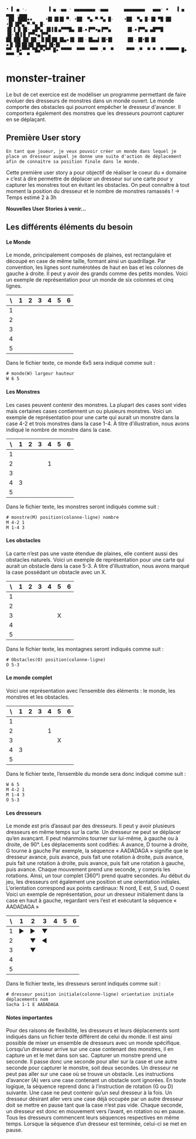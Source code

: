     • ▌ ▄ ·.        ▐ ▄ .▄▄ · ▄▄▄▄▄▄▄▄ .▄▄▄      ▄▄▄▄▄▄▄▄   ▄▄▄· ▪   ▐ ▄ ▄▄▄ .▄▄▄  
    ·██ ▐███▪▪     •█▌▐█▐█ ▀. •██  ▀▄.▀·▀▄ █·    •██  ▀▄ █·▐█ ▀█ ██ •█▌▐█▀▄.▀·▀▄ █·
    ▐█ ▌▐▌▐█· ▄█▀▄ ▐█▐▐▌▄▀▀▀█▄ ▐█.▪▐▀▀▪▄▐▀▀▄      ▐█.▪▐▀▀▄ ▄█▀▀█ ▐█·▐█▐▐▌▐▀▀▪▄▐▀▀▄ 
    ██ ██▌▐█▌▐█▌.▐▌██▐█▌▐█▄▪▐█ ▐█▌·▐█▄▄▌▐█•█▌     ▐█▌·▐█•█▌▐█ ▪▐▌▐█▌██▐█▌▐█▄▄▌▐█•█▌  
    ▀▀  █▪▀▀▀ ▀█▄▀▪▀▀ █▪ ▀▀▀▀  ▀▀▀  ▀▀▀ .▀  ▀     ▀▀▀ .▀  ▀ ▀  ▀ ▀▀▀▀▀ █▪ ▀▀▀ .▀  ▀
    
# monster-trainer

Le but de cet exercice est de modéliser un programme permettant de faire evoluer des dresseurs de monstres dans un monde ouvert.
Le monde comporte des obstacles qui pourront empêcher le dresseur d'avancer. Il comportera également des monstres que les dresseurs pourront capturer en se déplaçant.

Première User story
-------------
```
En tant que joueur, je veux pouvoir créer un monde dans lequel je place un dresseur auquel je donne une suite d'action de déplacement afin de connaitre sa position finale dans le monde.
```

Cette première user story a pour objectif de réaliser le coeur du « domaine » c’est à dire
permettre de déplacer un dresseur sur une carte pour y capturer les monstres tout en évitant les
obstacles. On peut connaître à tout moment la position du dresseur et le nombre de monstres
ramassés !
-> Temps estimé 2 à 3h

**Nouvelles User Stories à venir...**

Les différents éléments du besoin
-------------
#### Le Monde
Le monde, principalement composés de plaines, est rectangulaire et découpé en case de
même taille, formant ainsi un quadrillage. Par convention, les lignes sont numérotées de haut en
bas et les colonnes de gauche à droite. Il peut y avoir des grands comme des petits mondes.
Voici un exemple de représentation pour un monde de six colonnes et cinq lignes.

| \ | 1 | 2 | 3 | 4 | 5 | 6 |
|---|---|---|---|---|---|---|
| 1 |   |   |   |   |   |   |
| 2 |   |   |   |   |   |   |
| 3 |   |   |   |   |   |   |
| 4 |   |   |   |   |   |   |
| 5 |   |   |   |   |   |   |

Dans le fichier texte, ce monde 6x5 sera indiqué comme suit :
    
    # monde(W) largeur hauteur
    W 6 5

#### Les Monstres
Les cases peuvent contenir des monstres. La plupart des cases sont vides mais certaines cases contiennent un ou plusieurs monstres. 
Voici un exemple de représentation pour une carte qui aurait un monstre dans la case 4-2 et trois monstres dans la case 1-4. 
À titre d’illustration, nous avons indiqué le nombre de monstre dans la case.

| \ | 1 | 2 | 3 | 4 | 5 | 6 |
|---|---|---|---|---|---|---|
| 1 |   |   |   |   |   |   |
| 2 |   |   |   | 1 |   |   |
| 3 |   |   |   |   |   |   |
| 4 | 3 |   |   |   |   |   |
| 5 |   |   |   |   |   |   |

Dans le fichier texte, les monstres seront indiqués comme suit :
    
    # monstre(M) position(colonne-ligne) nombre
    M 4-2 1
    M 1-4 3

#### Les obstacles
La carte n’est pas une vaste étendue de plaines, elle contient aussi des obstacles naturels.
Voici un exemple de représentation pour une carte qui aurait un obstacle dans la case 5-3. À
titre d’illustration, nous avons marqué la case possédant un obstacle avec un X.

| \ | 1 | 2 | 3 | 4 | 5 | 6 |
|---|---|---|---|---|---|---|
| 1 |   |   |   |   |   |   |
| 2 |   |   |   |   |   |   |
| 3 |   |   |   |   | X |   |
| 4 |   |   |   |   |   |   |
| 5 |   |   |   |   |   |   |

Dans le fichier texte, les montagnes seront indiqués comme suit :
    
    # Obstacles(O) position(colonne-ligne)
    O 5-3

#### Le monde complet
Voici une représentation avec l’ensemble des éléments : le monde, les monstres et les obstacles.

| \ | 1 | 2 | 3 | 4 | 5 | 6 |
|---|---|---|---|---|---|---|
| 1 |   |   |   |   |   |   |
| 2 |   |   |   | 1 |   |   |
| 3 |   |   |   |   | X |   |
| 4 | 3 |   |   |   |   |   |
| 5 |   |   |   |   |   |   |

Dans le fichier texte, l’ensemble du monde sera donc indiqué comme suit :

    W 6 5
    M 4-2 1
    M 1-4 3
    O 5-3

#### Les dresseurs
Le monde est pris d’assaut par des dresseurs. Il peut y avoir plusieurs dresseurs en même
temps sur la carte. Un dresseur ne peut se déplacer qu’en avançant. Il peut néanmoins tourner
sur lui-même, à gauche ou à droite, de 90°.
Les déplacements sont codifiés: A avance, D tourne à droite, G tourne à gauche
Par exemple, la séquence « AADADAGA » signifie que le dresseur avance, puis avance, puis fait
une rotation à droite, puis avance, puis fait une rotation à droite, puis avance, puis fait une rotation
à gauche, puis avance. Chaque mouvement prend une seconde, y compris les rotations. Ainsi, un
tour complet (360°) prend quatre secondes.
Au début du jeu, les dresseurs ont également une position et une orientation initiales.
L’orientation correspond aux points cardinaux: N nord, E est, S sud, O ouest
Voici un exemple de représentation, pour un dresseur initialement dans la case en haut à gauche, regardant vers l’est et exécutant la séquence « AADADAGA »

| \ | 1 | 2 | 3 | 4 | 5 | 6 |
|---|---|---|---|---|---|---|
| 1 | ▶ | ▶ | ▼ |   |   |   |
| 2 |   | ▼ | ◀ |   |   |   |
| 3 |   | ▼ |   |   |   |   |
| 4 |   |   |   |   |   |   |
| 5 |   |   |   |   |   |   |

Dans le fichier texte, les dresseurs seront indiqués comme suit :

    # dresseur position initiale(colonne-ligne) orientation initiale déplacements nom
    Sacha 1-1 E AADADAGA

#### Notes importantes
Pour des raisons de flexibilité, les dresseurs et leurs déplacements sont indiqués dans un fichier
texte différent de celui du monde. Il est ainsi possible de mixer un ensemble de dresseurs avec
un monde spécifique.
Lorsqu’un dresseur arrive sur une case contenant des monstres, il en capture un et le met dans son
sac. Capturer un monstre prend une seconde. Il passe donc une seconde pour aller sur la case et
une autre seconde pour capturer le monstre, soit deux secondes.
Un dresseur ne peut pas aller sur une case où se trouve un obstacle. Les instructions
d’avancer (A) vers une case contenant un obstacle sont ignorées. En toute logique, la séquence
reprend donc à l’instruction de rotation (G ou D) suivante.
Une case ne peut contenir qu’un seul dresseur à la fois. Un dresseur désirant aller vers une
case déjà occupée par un autre dresseur doit se mettre en pause tant que la case n’est pas vide.
Chaque seconde, un dresseur est donc en mouvement vers l’avant, en rotation ou en pause.
Tous les dresseurs commencent leurs séquences respectives en même temps. Lorsque la
séquence d’un dresseur est terminée, celui-ci se met en pause.


